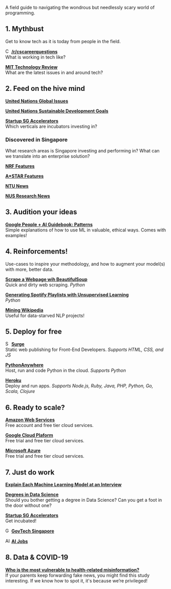 A field guide to navigating the wondrous but needlessly scary world of programming.

## 1. Mythbust
Get to know tech as it is today from people in the field.

<img src="https://styles.redditmedia.com/t5_2sdpm/styles/communityIcon_u6zl61vcy9511.png?width=256&s=c175de99213f30466ec007fc18704a0414f97c9e" height="15" alt="CS Career Questions Logo"> [**/r/cscareerquestions**](https://www.reddit.com/r/cscareerquestions/)<br />
What is working in tech like?

[**MIT Technology Review**](https://www.technologyreview.com/)<br />
What are the latest issues in and around tech?

## 2. Feed on the hive mind
[**United Nations Global Issues**](https://www.un.org/en/global-issues/)

[**United Nations Sustainable Development Goals**](https://www.un.org/sustainabledevelopment/sustainable-development-goals/)

[**Startup SG Accelerators**](https://www.startupsg.gov.sg/directory/incubators/)<br />
Which verticals are incubators investing in?

### Discovered in Singapore
What research areas is Singapore investing and performing in? What can we translate into an enterprise solution?

[**NRF Features**](https://www.nrf.gov.sg/features/features)

[**A*STAR Features**](https://www.a-star.edu.sg/News-and-Events/a-star-news/features)

[**NTU News**](https://www.ntu.edu.sg/news/?listingKeyword=&sort=latest&categories=6fa7163b-268a-48f8-893b-fac804a131d4&page=1)

[**NUS Research News**](https://news.nus.edu.sg/research)

## 3. Audition your ideas
[**Google People + AI Guidebook: Patterns**](https://pair.withgoogle.com/guidebook/patterns)<br />
Simple explanations of how to use ML in valuable, ethical ways. Comes with examples!

## 4. Reinforcements!
Use-cases to inspire your methodology, and how to augment your model(s) with more, better data.

[**Scrape a Webpage wih BeautifulSoup**](https://medium.com/analytics-vidhya/web-scraping-for-beginners-with-python-and-beautifulsoup-3131435d0e97)<br />
Quick and dirty web scraping. *Python*

[**Generating Spotify Playlists with Unsupervised Learning**](https://towardsdatascience.com/generating-spotify-playlists-with-unsupervised-learning-abac60182022)<br />
*Python*

[**Mining Wikipedia**](https://towardsdatascience.com/wikipedia-as-a-valuable-data-science-tool-6769991b43b7)<br />
Useful for data-starved NLP projects!

## 5. Deploy for free
<img src="https://surge.sh/images/logos/svg/surge-logo.svg" height="15" alt='Surge Logo'>  [**Surge**](https://surge.sh/)<br />
Static web publishing for Front-End Developers. *Supports HTML, CSS, and JS*

<!-- <img src="https://www.pythonanywhere.com/static/anywhere/images/PA-logo.svg" height="15" alt='Python Anywhere Logo'>  -->
[**PythonAnywhere**](https://www.pythonanywhere.com/)<br />
Host, run and code Python in the cloud. *Supports Python*

[**Heroku**](https://www.heroku.com/home)<br />
Deploy and run apps. *Supports Node.js, Ruby, Java, PHP, Python, Go, Scala, Clojure*

## 6. Ready to scale?
[**Amazon Web Services**](https://aws.amazon.com/)<br />
Free account and free tier cloud services.

[**Google Cloud Plaform**](https://cloud.google.com/free)<br />
Free trial and free tier cloud services.

[**Microsoft Azure**](https://azure.microsoft.com/en-us/free/)<br />
Free trial and free tier cloud services.

## 7. Just do work
[**Explain Each Machine Learning Model at an Interview**](https://towardsdatascience.com/how-to-explain-each-machine-learning-model-at-an-interview-499d82f91470)

[**Degrees in Data Science**](https://towardsdatascience.com/masters-of-the-house-on-degrees-and-credentials-in-data-science-9769b9d829b4)<br />
Should you bother getting a degree in Data Science? Can you get a foot in the door without one?

[**Startup SG Accelerators**](https://www.startupsg.gov.sg/directory/incubators/)<br />
Get incubated!

<img src="https://media-exp3.licdn.com/dms/image/C4D0BAQGT9Dy38Q2jdQ/company-logo_200_200/0/1519890805213?e=1633564800&v=beta&t=i80ZZaQKc16Qp8_Tri580CEpsAkOmNXYfqcm50n_Ljo" height="15" alt="GovTech Logo"> [**GovTech Singapore**](https://www.linkedin.com/jobs/search/?f_C=164351&geoId=92000000)

<img src="https://ai-jobs.net/static/img/ai-jobs-logo.png" height="15" alt="AI Jobs Logo"> [**AI Jobs**](https://ai-jobs.net/)

## 8. Data & COVID-19
[**Who is the most vulnerable to health-related misinformation?**](https://www.turing.ac.uk/blog/who-most-vulnerable-health-related-misinformation)<br />
If your parents keep forwarding fake news, you might find this study interesting. If we know how to spot it, it's because we’re privileged!
